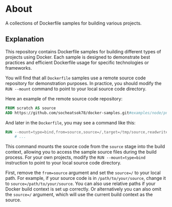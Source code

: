 # About
A collections of Dockerfile samples for building various projects.

## Explanation

This repository contains Dockerfile samples for building different types of projects using Docker. Each sample is designed to demonstrate best practices and efficient Dockerfile usage for specific technologies or frameworks.

You will find that all `Dockerfile` samples use a remote source code repository for demonstration purposes. In practice, you should modify the `RUN --mount` command to point to your local source code directory.

Here an example of the remote source code repository:

```dockerfile
FROM scratch AS source
ADD https://github.com/socheatsok78/docker-samples.git#examples/node/pnpm/vite /
```

And later in the `Dockerfile`, you may see a command like this:

```dockerfile
RUN --mount=type=bind,from=source,source=/,target=/tmp/source,readwrite=true \
    # ...
```

This command mounts the source code from the `source` stage into the build context, allowing you to access the sample source files during the build process. 
For your own projects, modify the `RUN --mount=type=bind` instruction to point to your local source code directory. 

First, remove the `from=source` argument and set the `source=/` to your local path. For example, if your source code is in `/path/to/your/source`, change it to `source=/path/to/your/source`. You can also use relative paths if your Docker build context is set up correctly. Or alternatively you can also omit the `source=/` argument, which will use the current build context as the source.
